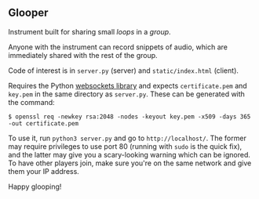 Glooper
---

Instrument built for sharing small _loops_ in a _group_.

Anyone with the instrument can record snippets of audio, which are immediately shared with the rest of the group.

Code of interest is in `server.py` (server) and `static/index.html` (client).

Requires the Python [websockets library](https://websockets.readthedocs.io/en/stable/) and expects `certificate.pem` and `key.pem` in the same directory as `server.py`. These can be generated with the command:

    $ openssl req -newkey rsa:2048 -nodes -keyout key.pem -x509 -days 365 -out certificate.pem

To use it, run `python3 server.py` and go to `http://localhost/`. The former may require privileges to use port 80 (running with `sudo` is the quick fix), and the latter may give you a scary-looking warning which can be ignored. To have other players join, make sure you're on the same network and give them your IP address.

Happy glooping!

